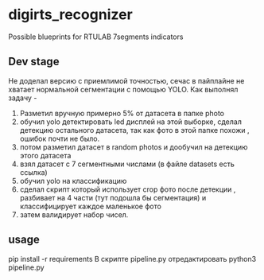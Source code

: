 # digirts_recognizer
Possible blueprints for RTULAB 7segments indicators
## Dev stage
Не доделал версию с приемлимой точностью, сечас в пайплайне не хватает нормальной сегментации с помощью YOLO. 
Как выполнял задачу -
1. Разметил вручную примерно 5% от датасета в папке photo
2. обучил yolo детектировать led дисплей на этой выборке, сделал детекцию остального датасета, так как фото в этой папке похожи , ошибок почти не было.
3. потом разметил датасет в random photos и дообучил на детекцию этого датасета
4. взял датасет с 7 сегментными числами (в файле datasets есть ссылка)
5. обучил yolo на классификацию
6. сделал скрипт который использует crop фото после детекции , разбивает на 4 части (тут подошла бы сегментация) и классифицирует каждое маленькое фото
7. затем валидирует набор чисел.
## usage
pip install -r requirements 
В скрипте pipeline.py отредактировать 
python3 pipeline.py
